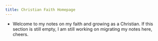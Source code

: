 ```yaml
---
title: Christian Faith Homepage
---
```

- Welcome to my notes on my faith and growing as a Christian. If this section is still empty, I am still working on migrating my notes here, cheers. 